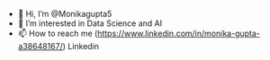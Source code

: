 - 👋 Hi, I’m @Monikagupta5
- 👀 I’m interested in Data Science and AI
- 📫 How to reach me (https://www.linkedin.com/in/monika-gupta-a38648167/) Linkedin 

